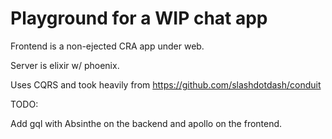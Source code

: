 # Playground for a WIP chat app

Frontend is a non-ejected CRA app under web.

Server is elixir w/ phoenix.

Uses CQRS and took heavily from https://github.com/slashdotdash/conduit

TODO:

Add gql with Absinthe on the backend and apollo on the frontend. 

